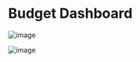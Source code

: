 # Budget Dashboard

![image](https://user-images.githubusercontent.com/3611461/178109142-bbdd04a3-5560-4f26-938f-7ce40b1c5724.png)

![image](https://user-images.githubusercontent.com/3611461/178109190-155eff7f-ce39-4b04-b9d6-dcce3b51c20b.png)

